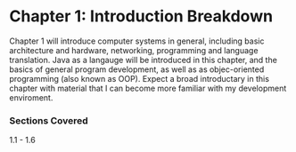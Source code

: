 # Chapter 1: Introduction Breakdown

Chapter 1 will introduce computer systems in general, including basic architecture and hardware, networking, programming and language translation. Java as a langauge will be introduced in this chapter, and the basics of general program development, as well as as objec-oriented programming (also known as OOP). Expect a broad introductary in this chapter with material that I can become more familiar with my development enviroment. 

### Sections Covered 
1.1 - 1.6
